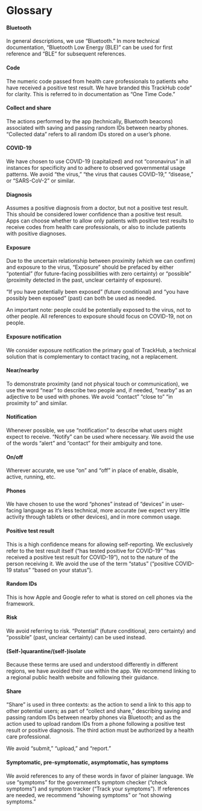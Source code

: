 # Glossary

#### Bluetooth

In general descriptions, we use “Bluetooth.” In more technical documentation, “Bluetooth Low Energy (BLE)” can be used for first reference and “BLE” for subsequent references.

#### Code

The numeric code passed from health care professionals to patients who have received a positive test result. We have branded this TrackHub code” for clarity. This is referred to in documentation as “One Time Code.”

#### Collect and share

The actions performed by the app (technically, Bluetooth beacons) associated with saving and passing random IDs between nearby phones. “Collected data” refers to all random IDs stored on a user’s phone.

#### COVID-19

We have chosen to use COVID-19 (capitalized) and not “coronavirus” in all instances for specificity and to adhere to observed governmental usage patterns. We avoid “the virus,” “the virus that causes COVID-19,” “disease,” or “SARS-CoV-2” or similar.

#### Diagnosis

Assumes a positive diagnosis from a doctor, but not a positive test result. This should be considered lower confidence than a positive test result. Apps can choose whether to allow only patients with positive test results to receive codes from health care professionals, or also to include patients with positive diagnoses.

#### Exposure

Due to the uncertain relationship between proximity (which we can confirm) and exposure to the virus, “Exposure” should be prefaced by either “potential” (for future-facing possibilities with zero certainty) or “possible” (proximity detected in the past, unclear certainty of exposure).

“If you have potentially been exposed” (future conditional) and “you have possibly been exposed” (past) can both be used as needed.

An important note: people could be potentially exposed to the virus, not to other people. All references to exposure should focus on COVID-19, not on people.

#### Exposure notification

We consider exposure notification the primary goal of TrackHub, a technical solution that is complementary to contact tracing, not a replacement.

#### Near/nearby

To demonstrate proximity (and not physical touch or communication), we use the word “near” to describe two people and, if needed, “nearby” as an adjective to be used with phones. We avoid “contact” “close to” “in proximity to” and similar.

#### Notification

Whenever possible, we use “notification” to describe what users might expect to receive. “Notify” can be used where necessary. We avoid the use of the words “alert” and “contact” for their ambiguity and tone.

#### On/off

Wherever accurate, we use “on” and “off” in place of enable, disable, active, running, etc.

#### Phones

We have chosen to use the word “phones” instead of “devices” in user-facing language as it’s less technical, more accurate (we expect very little activity through tablets or other devices), and in more common usage.

#### Positive test result

This is a high confidence means for allowing self-reporting. We exclusively refer to the test result itself (“has tested positive for COVID-19” “has received a positive test result for COVID-19”), not to the nature of the person receiving it. We avoid the use of the term “status” (“positive COVID-19 status” “based on your status”).

#### Random IDs

This is how Apple and Google refer to what is stored on cell phones via the framework.

#### Risk

We avoid referring to risk. “Potential” (future conditional, zero certainty) and “possible” (past, unclear certainty) can be used instead.

#### (Self-)quarantine/(self-)isolate

Because these terms are used and understood differently in different regions, we have avoided their use within the app. We recommend linking to a regional public health website and following their guidance.

#### Share

“Share” is used in three contexts: as the action to send a link to this app to other potential users; as part of “collect and share,” describing saving and passing random IDs between nearby phones via Bluetooth; and as the action used to upload random IDs from a phone following a positive test result or positive diagnosis. The third action must be authorized by a health care professional.

We avoid “submit,” “upload,” and “report.”

#### Symptomatic, pre-symptomatic, asymptomatic, has symptoms

We avoid references to any of these words in favor of plainer language. We use “symptoms” for the government’s symptom checker (“check symptoms”) and symptom tracker (“Track your symptoms”). If references are needed, we recommend “showing symptoms” or “not showing symptoms.”
